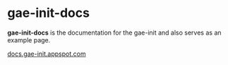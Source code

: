 gae-init-docs
=============

**gae-init-docs** is the documentation for the gae-init and also serves as
an example page.

[docs.gae-init.appspot.com](http://docs.gae-init.appspot.com)
